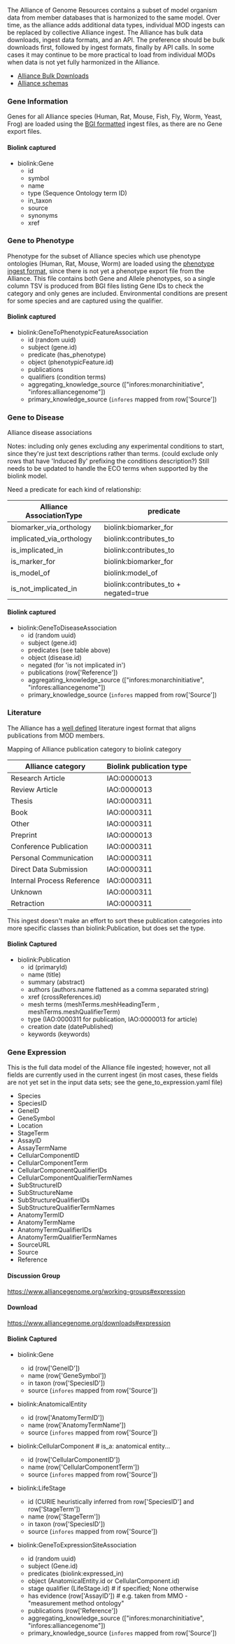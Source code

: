 The Alliance of Genome Resources contains a subset of model organism data from member databases that is harmonized to the same model. Over time, as the alliance adds additional data types, individual MOD ingests can be replaced by collective Alliance ingest. The Alliance has bulk data downloads, ingest data formats, and an API. The preference should be bulk downloads first, followed by ingest formats, finally by API calls. In some cases it may continue to be more practical to load from individual MODs when data is not yet fully harmonized in the Alliance.

* [Alliance Bulk Downloads](https://www.alliancegenome.org/downloads)
* [Alliance schemas](https://github.com/alliance-genome/agr_schemas)

### Gene Information

Genes for all Alliance species (Human, Rat, Mouse, Fish, Fly, Worm, Yeast, Frog) are loaded using the [BGI formatted](https://github.com/alliance-genome/agr_schemas/tree/master/ingest/gene) ingest files, as there are no Gene export files.

#### Biolink captured

* biolink:Gene
    * id
    * symbol
    * name
    * type (Sequence Ontology term ID)
    * in_taxon
    * source
    * synonyms
    * xref

### Gene to Phenotype

Phenotype for the subset of Alliance species which use phenotype ontologies (Human, Rat, Mouse, Worm) are loaded using the [phenotype ingest format](https://github.com/alliance-genome/agr_schemas/tree/master/ingest/phenotype), since there is not yet a phenotype export file from the Alliance. This file contains both Gene and Allele phenotypes, so a single column TSV is produced from BGI files listing Gene IDs to check the category and only genes are included. Environmental conditions are present for some species and are captured using the qualifier.

#### Biolink captured

* biolink:GeneToPhenotypicFeatureAssociation
    * id (random uuid)
    * subject (gene.id)
    * predicate (has_phenotype)
    * object (phenotypicFeature.id)
    * publications
    * qualifiers (condition terms)
    * aggregating_knowledge_source (["infores:monarchinitiative", "infores:alliancegenome"])
    * primary_knowledge_source (`infores` mapped from row['Source'])

### Gene to Disease

Alliance disease associations 

Notes: 
including only genes
excluding any experimental conditions to start, since they're just text descriptions rather than terms.  (could exclude only rows that have 'Induced By' prefixing the conditions description?)
Still needs to be updated to handle the ECO terms when supported by the biolink model.

Need a predicate for each kind of relationship:

| Alliance AssociationType | predicate | 
|  ----------------------- | --------- |
| biomarker_via_orthology  | biolink:biomarker_for |
| implicated_via_orthology  | biolink:contributes_to |
| is_implicated_in | biolink:contributes_to |
| is_marker_for | biolink:biomarker_for |
| is_model_of | biolink:model_of |
| is_not_implicated_in | biolink:contributes_to + negated=true |

#### Biolink captured

* biolink:GeneToDiseaseAssociation
    * id (random uuid)
    * subject (gene.id)
    * predicates (see table above)
    * object (disease.id)
    * negated (for 'is not implicated in')
    * publications (row['Reference'])
    * aggregating_knowledge_source (["infores:monarchinitiative", "infores:alliancegenome"])
    * primary_knowledge_source (`infores` mapped from row['Source'])

### Literature

The Alliance has a [well defined](https://github.com/alliance-genome/agr_schemas/tree/master/ingest/resourcesAndReferences) literature ingest format that aligns publications from MOD members. 

Mapping of Alliance publication category to biolink category

| Alliance category          | Biolink publication type |
|----------------------------|--------------------------|
| Research Article           | IAO:0000013              |
| Review Article             | IAO:0000013              |
| Thesis                     | IAO:0000311              |
| Book                       | IAO:0000311              |
| Other                      | IAO:0000311              |
| Preprint                   | IAO:0000013              |
| Conference Publication     | IAO:0000311              |
| Personal Communication     | IAO:0000311              |
| Direct Data Submission     | IAO:0000311              |
| Internal Process Reference | IAO:0000311              |
| Unknown                    | IAO:0000311              |
| Retraction                 | IAO:0000311              |

This ingest doesn't make an effort to sort these publication categories into more specific classes than biolink:Publication, but does set the type.

#### Biolink Captured

* biolink:Publication
    * id (primaryId) 
    * name (title)
    * summary (abstract)
    * authors (authors.name flattened as a comma separated string)
    * xref (crossReferences.id)
    * mesh terms (meshTerms.meshHeadingTerm , meshTerms.meshQualifierTerm)
    * type (IAO:0000311 for publication, IAO:0000013 for article)
    * creation date (datePublished)
    * keywords (keywords)

### Gene Expression

This is the full data model of the Alliance file ingested; however, not all fields are currently used in the current ingest (in most cases, these fields are not yet set in the input data sets; see the gene_to_expression.yaml file)

* Species
* SpeciesID
* GeneID
* GeneSymbol
* Location
* StageTerm
* AssayID
* AssayTermName
* CellularComponentID
* CellularComponentTerm
* CellularComponentQualifierIDs
* CellularComponentQualifierTermNames
* SubStructureID
* SubStructureName
* SubStructureQualifierIDs
* SubStructureQualifierTermNames
* AnatomyTermID
* AnatomyTermName
* AnatomyTermQualifierIDs
* AnatomyTermQualifierTermNames
* SourceURL
* Source
* Reference

#### Discussion Group

https://www.alliancegenome.org/working-groups#expression

#### Download

https://www.alliancegenome.org/downloads#expression

#### Biolink Captured

* biolink:Gene
    * id (row['GeneID'])
    * name (row['GeneSymbol'])
    * in taxon (row['SpeciesID'])
    * source (`infores` mapped from row['Source'])

* biolink:AnatomicalEntity
    * id (row['AnatomyTermID'])
    * name (row['AnatomyTermName'])
    * source (`infores` mapped from row['Source'])

* biolink:CellularComponent  # is_a: anatomical entity...
    * id (row['CellularComponentID'])
    * name (row['CellularComponentTerm'])
    * source (`infores` mapped from row['Source'])

* biolink:LifeStage
    * id (CURIE heuristically inferred from row['SpeciesID'] and row['StageTerm'])
    * name (row['StageTerm'])
    * in taxon (row['SpeciesID'])
    * source (`infores` mapped from row['Source'])

* biolink:GeneToExpressionSiteAssociation
    * id (random uuid)
    * subject (Gene.id)
    * predicates (biolink:expressed_in)
    * object (AnatomicalEntity.id or CellularComponent.id)
    * stage qualifier (LifeStage.id)  # if specified; None otherwise
    * has evidence (row['AssayID'])  # e.g. taken from MMO - "measurement method ontology"
    * publications (row['Reference'])
    * aggregating_knowledge_source (["infores:monarchinitiative", "infores:alliancegenome"])
    * primary_knowledge_source (`infores` mapped from row['Source'])
